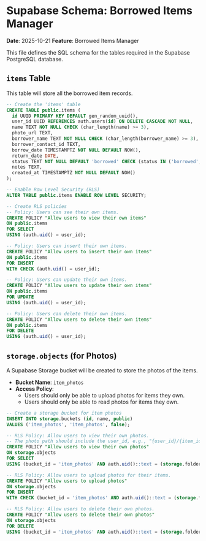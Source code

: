 # Supabase Schema: Borrowed Items Manager

**Date**: 2025-10-21
**Feature**: Borrowed Items Manager

This file defines the SQL schema for the tables required in the Supabase PostgreSQL database.

## `items` Table

This table will store all the borrowed item records.

```sql
-- Create the 'items' table
CREATE TABLE public.items (
  id UUID PRIMARY KEY DEFAULT gen_random_uuid(),
  user_id UUID REFERENCES auth.users(id) ON DELETE CASCADE NOT NULL,
  name TEXT NOT NULL CHECK (char_length(name) >= 3),
  photo_url TEXT,
  borrower_name TEXT NOT NULL CHECK (char_length(borrower_name) >= 3),
  borrower_contact_id TEXT,
  borrow_date TIMESTAMPTZ NOT NULL DEFAULT NOW(),
  return_date DATE,
  status TEXT NOT NULL DEFAULT 'borrowed' CHECK (status IN ('borrowed', 'returned')),
  notes TEXT,
  created_at TIMESTAMPTZ NOT NULL DEFAULT NOW()
);

-- Enable Row Level Security (RLS)
ALTER TABLE public.items ENABLE ROW LEVEL SECURITY;

-- Create RLS policies
-- Policy: Users can see their own items.
CREATE POLICY "Allow users to view their own items"
ON public.items
FOR SELECT
USING (auth.uid() = user_id);

-- Policy: Users can insert their own items.
CREATE POLICY "Allow users to insert their own items"
ON public.items
FOR INSERT
WITH CHECK (auth.uid() = user_id);

-- Policy: Users can update their own items.
CREATE POLICY "Allow users to update their own items"
ON public.items
FOR UPDATE
USING (auth.uid() = user_id);

-- Policy: Users can delete their own items.
CREATE POLICY "Allow users to delete their own items"
ON public.items
FOR DELETE
USING (auth.uid() = user_id);
```

## `storage.objects` (for Photos)

A Supabase Storage bucket will be created to store the photos of the items.

-   **Bucket Name**: `item_photos`
-   **Access Policy**:
    -   Users should only be able to upload photos for items they own.
    -   Users should only be able to read photos for items they own.

```sql
-- Create a storage bucket for item photos
INSERT INTO storage.buckets (id, name, public)
VALUES ('item_photos', 'item_photos', false);

-- RLS Policy: Allow users to view their own photos.
-- The photo path should include the user_id, e.g., "{user_id}/{item_id}.jpg"
CREATE POLICY "Allow users to view their own photos"
ON storage.objects
FOR SELECT
USING (bucket_id = 'item_photos' AND auth.uid()::text = (storage.foldername(name))[1]);

-- RLS Policy: Allow users to upload photos for their items.
CREATE POLICY "Allow users to upload photos"
ON storage.objects
FOR INSERT
WITH CHECK (bucket_id = 'item_photos' AND auth.uid()::text = (storage.foldername(name))[1]);

-- RLS Policy: Allow users to delete their own photos.
CREATE POLICY "Allow users to delete their own photos"
ON storage.objects
FOR DELETE
USING (bucket_id = 'item_photos' AND auth.uid()::text = (storage.foldername(name))[1]);
```
